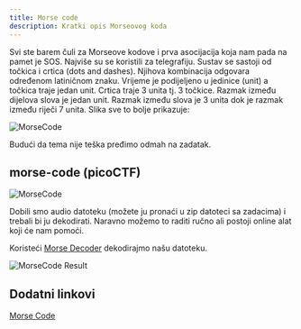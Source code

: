 ```yaml
---
title: Morse code
description: Kratki opis Morseovog koda
---
```


Svi ste barem čuli za Morseove kodove i prva asocijacija koja nam pada na pamet je SOS. Najviše su se koristili za telegrafiju. Sustav se sastoji od točkica i crtica (dots and dashes). Njihova kombinacija odgovara određenom latiničnom znaku. Vrijeme je podijeljeno u jedinice (unit) a točkica traje jedan unit. Crtica traje 3 unita tj. 3 točkice. Razmak između dijelova slova je jedan unit. Razmak između slova je 3 unita dok je razmak između riječi 7 unita. Slika sve to bolje prikazuje:

![MorseCode](/images/osint/morsecode.png)

Budući da tema nije teška pređimo odmah na zadatak.

## morse-code (picoCTF)

![MorseCode](/images/osint/morsecodeTask.png)

Dobili smo audio datoteku (možete ju pronaći u zip datoteci sa zadacima) i trebali bi ju dekodirati. Naravno možemo to raditi ručno ali postoji online alat koji će nam pomoći.

Koristeći [Morse Decoder](https://morsecode.world/international/decoder/audio-decoder-adaptive.html) dekodirajmo našu datoteku.

![MorseCode Result](/images/osint/morsecodeResult.png)

## Dodatni linkovi

[Morse Code](https://en.wikipedia.org/wiki/Morse_code)